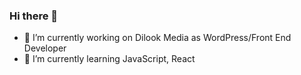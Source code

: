 ### Hi there 👋

- 🔭 I’m currently working on Dilook Media as WordPress/Front End Developer
- 🌱 I’m currently learning JavaScript, React

<!--
**dg1991/dg1991** is a ✨ _special_ ✨ repository because its `README.md` (this file) appears on your GitHub profile.

Here are some ideas to get you started:

- 👯 I’m looking to collaborate on ...
- 🤔 I’m looking for help with ...
- 💬 Ask me about ...
- 📫 How to reach me: ...
- 😄 Pronouns: ...
- ⚡ Fun fact: ...
-->
